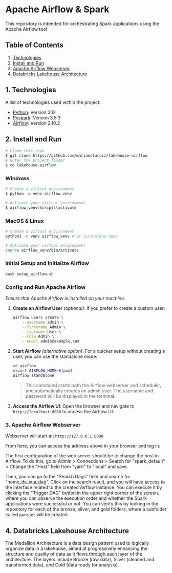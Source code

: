 # Apache Airflow & Spark

This repository is intended for orchestrating Spark applications using the Apache Airflow tool

## Table of Contents

1. [Technologies](#technologies)
2. [Install and Run](#install-and-run)
3. [Apache Airflow Webserver](#apache-airflow-webserver)
4. [Databricks Lakehouse Architecture](#databricks-lakehouse-architecture)

## 1. Technologies

A list of technologies used within the project:

* [Python](https://www.python.org): Version 3.12
* [Pyspark](https://spark.apache.org/docs/latest/api/python/index.html): Version 3.5.3
* [Airflow](https://airflow.apache.org/docs/apache-airflow/stable/installation/index.html): Version 2.10.2

## 2. Install and Run

```bash
# Clone this repo
$ git clone https://github.com/marianelaruiz/lakehouse-airflow
# Enter the project folder
$ cd lakehouse-airflow
```

### Windows

```bash
# Create a virtual environment
$ python -m venv airflow_venv 

# Activate your virtual environment
$ airflow_venv\Scripts\activate


```

### MacOS & Linux

```bash
# Create a virtual environment
python3 -m venv airflow_venv # or virtualenv venv

# Activate your virtual environment
source airflow_venv/bin/activate

```
### Initial Setup and Initialize Airflow
   ```bash
  bash setup_airflow.sh
   ```

### Config and Run Apache Airflow
*Ensure that Apache Airflow is installed on your machine.*

1. **Create an Airflow User** *(optional)*:
   If you prefer to create a custom user:
   ```bash
   airflow users create \
       --username admin \
       --firstname Admin \
       --lastname User \
       --role Admin \
       --email admin@example.com
   ```

2. **Start Airflow** *(alternative option)*:
   For a quicker setup without creating a user, you can use the standalone mode:
   ```bash
   cd airflow
   export AIRFLOW_HOME=$(pwd)
   airflow standalone
   ```
   > This command starts both the Airflow webserver and scheduler, and automatically creates an admin user. The username and password will be displayed in the terminal.

4. **Access the Airflow UI**:
   Open the browser and navigate to `http://localhost:8080` to access the Airflow UI.

### 3. Apache Airflow Webserver

Webserver will start at: `http://127.0.0.1:8080`

From here, you can access the address above in your browser and log in. 

The first configuration of the web server should be to change the host in Airflow. To do this, go to Admin > Connections > Search for "spark_default" > Change the "Host" field from "yarn" to "local" and save.

Then, you can go to the "Search Dags" field and search for "nome_da_sua_dag". Click on the search result, and you will have access to the interface related to the created Airflow instance. You can execute it by clicking the "Trigger DAG" button in the upper right corner of the screen, where you can observe the execution order and whether the Spark applications were successful or not. You can verify this by looking in the repository for each of the bronze, silver, and gold folders, where a subfolder called `parquet` will be created.

## 4. Databricks Lakehouse Architecture

The Medallion Architecture is a data design pattern used to logically organize data in a lakehouse, aimed at progressively enhancing the structure and quality of data as it flows through each layer of the architecture. The layers include Bronze (raw data), Silver (cleaned and transformed data), and Gold (data ready for analysis).
